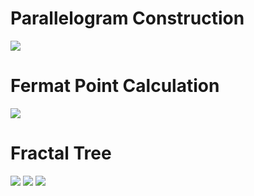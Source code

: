 # Parallelogram Construction
![](proj1Phase_1_and_2_sketch/Proj1Phase1GOEBEL.gif)
# Fermat Point Calculation
![](proj1Phase_1_and_2_sketch/Proj1Phase2GOEBEL.gif)
# Fractal Tree
![](Proj1Phase3CHANDRARATNAGOEBELHUYNH/typeA_fractal.gif)
![](Proj1Phase3CHANDRARATNAGOEBELHUYNH/typeB_fractal.gif)
![](Proj1Phase3CHANDRARATNAGOEBELHUYNH/typeC_fractal.gif)